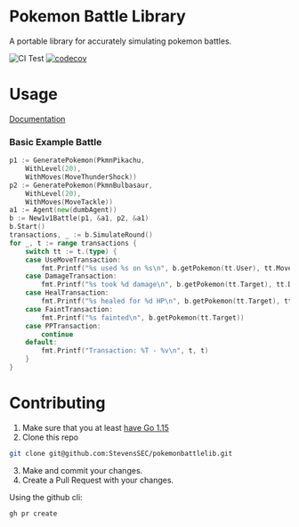 # Pokemon Battle Library

A portable library for accurately simulating pokemon battles.

![CI Test](https://github.com/StevensSEC/pokemonbattlelib/workflows/CI%20Test/badge.svg)
[![codecov](https://codecov.io/gh/StevensSEC/pokemonbattlelib/branch/main/graph/badge.svg?token=lFGcKzL3Cp)](https://codecov.io/gh/StevensSEC/pokemonbattlelib)

# Usage

[Documentation](https://pkg.go.dev/github.com/StevensSEC/pokemonbattlelib)

### Basic Example Battle

```go
p1 := GeneratePokemon(PkmnPikachu,
	WithLevel(20),
	WithMoves(MoveThunderShock))
p2 := GeneratePokemon(PkmnBulbasaur,
	WithLevel(20),
	WithMoves(MoveTackle))
a1 := Agent(new(dumbAgent))
b := New1v1Battle(p1, &a1, p2, &a1)
b.Start()
transactions, _ := b.SimulateRound()
for _, t := range transactions {
	switch tt := t.(type) {
	case UseMoveTransaction:
		fmt.Printf("%s used %s on %s\n", b.getPokemon(tt.User), tt.Move, b.getPokemon(tt.Target))
	case DamageTransaction:
		fmt.Printf("%s took %d damage\n", b.getPokemon(tt.Target), tt.Damage)
	case HealTransaction:
		fmt.Printf("%s healed for %d HP\n", b.getPokemon(tt.Target), tt.Amount)
	case FaintTransaction:
		fmt.Printf("%s fainted\n", b.getPokemon(tt.Target))
	case PPTransaction:
		continue
	default:
		fmt.Printf("Transaction: %T - %v\n", t, t)
	}
}
```

# Contributing

1. Make sure that you at least [have Go 1.15](https://golang.org/dl/)
2. Clone this repo

```bash
git clone git@github.com:StevensSEC/pokemonbattlelib.git
```

3. Make and commit your changes.
4. Create a Pull Request with your changes.

Using the github cli:
```bash
gh pr create
```

